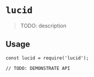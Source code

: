 # `lucid`

> TODO: description

## Usage

```
const lucid = require('lucid');

// TODO: DEMONSTRATE API
```
